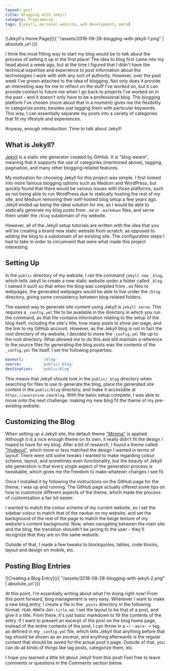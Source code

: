 ```yaml
---
layout: post
title: Blogging with Jekyll
category: Programming
tags: [jekyll, personal website, web development, meta]
---
```


![Jekyll's Home Page]({{ "/assets/2018-08-28-blogging-with-jekyll-1.png" | absolute_url }})

I think the most fitting way to start my blog would be to talk about the process of setting it up in the first place! The idea to blog first came into my head about a week ago, but at the time I figured that I didn't have the technical expertise and experience to post information about the technologies I work with with any sort of authority.<!--more--> However, over the past week I've grown attached to the idea of blogging. Not only does it provide an interesting way for me to reflect on the stuff I've worked on, but it can provide context to future me when I go back to projects I've worked on in the past - and it doesn't only have to be a professional blog. The blogging platform I've chosen (more about that in a moment) gives me the flexibility to categorize posts, besides just tagging them with particular keywords. This way, I can essentially separate my posts into a variety of categories that fit my lifestyle and experiences.

Anyway, enough introduction. Time to talk about Jekyll!

## What is Jekyll?

[Jekyll](https://jekyllrb.com) is a static site generator created by GitHub. It is "blog-aware", meaning that it supports the use of categories (mentioned above), tagging, pagination, and many other blogging-related features.

My motivation for choosing Jekyll for this project was simple. I first looked into more famous blogging options such as Medium and WordPress, but quickly found that there would be various issues with those platforms, such as not being able to run WordPress due to statically hosting the rest of my site, and Medium removing their self-hosted blog setup a few years ago. Jekyll ended up being the ideal solution for me, as I would be able to statically generate my blog posts from `.md` or `.markdown` files, and serve them under the `/blog` subdomain of my website.

However, all of the Jekyll setup tutorials are written with the idea that you will be creating a brand new static website from scratch, as opposed to adding the blog to a subdomain of an existing site. The configuration steps I had to take in order to circumvent that were what made this project interesting.

## Setting Up

In the `public` directory of my website, I ran the command `jekyll new _blog`, which tells Jekyll to create a new static website under a folder called `_blog`. I named it such so that when the blog was compiled from `.md` files to webpages, the generated webpages would be able to live under the `/blog` directory, giving some consistency between blog-related folders.

The easiest way to generate site content using Jekyll is `jekyll serve`. This requires a `_config.yml` file to be available in the directory in which you run the command, as that file contains information relating to the setup of the blog itself, including the site's title, how many posts to show per page, and the link to my GitHub account. However, as the Jekyll blog is not in fact the root directory of my website, I decided to move the `_config.yml` file up to the root directory. What allowed me to do this and still maintain a reference to the source files for generating the blog posts was the contents of the `_config.yml` file itself. I set the following properties:

```yml
baseurl:        '/blog'
source:         'public/_blog'
destination:    'public/blog'
```

This means that Jekyll should look in the `public/_blog` directory when searching for files to use to generate the blog, place the generated site content in the `public/blog` directory, and make it accessible at `https://averyvine.com/blog`. With the basic setup complete, I was able to move onto the next challenge: making my new blog fit the theme of my pre-existing website.

## Customizing the Blog

When setting up a Jekyll site, the default theme ["Minima"](https://jekyll.github.io/minima/) is applied. Although it is a nice enough theme on its own, it really didn't fit the design I hoped to have for my blog. After a bit of research, I found a theme called ["Hydeout"](https://fongandrew.github.io/hydeout/), which more or less matched the design I wanted in terms of layout. There were still some tweaks I wanted to make regarding colour scheme, layout, and sometimes even functionality, but the beauty of Jekyll site generation is that every single aspect of the generation process is tweakable, which gives me the freedom to make whatever changes I see fit.

Once I installed it by following the instructions on the GitHub page for the theme, I was up and running. The GitHub page actually offered some tips on how to customize different aspects of the theme, which made the process of customization a fair bit easier.

I wanted to match the colour scheme of my current website, so I set the sidebar colour to match that of the navbar on my website, and set the background of the rest of the page to match the beige texture of my website's content background. Now, when navigating between the main site and the blog, the transition shouldn't be jarring to the user - they'll recognize that they are on the same website.

Outside of that, I made a few tweaks to blockquotes, tables, code blocks, layout and design on mobile, etc.

## Posting Blog Entries

![Creating a Blog Entry]({{ "/assets/2018-08-28-blogging-with-jekyll-2.png" | absolute_url }})

At this point, I'm essentially writing about what I'm doing right now! From this point forward, blog management is very easy. Whenever I want to make a new blog entry, I create a file in the `_posts` directory in the following format: `YEAR-MONTH-DAY-title.md`. I set the layout to be that of a post, and give it a title. From there, it's just basic markdown to fill the contents of the entry. If I want to present an excerpt of the post on the blog home page, instead of the entire contents of the post, I can throw in a `<!--more-->` tag, as defined in my `_config.yml` file, which tells Jekyll that anything before that tag should be shown as an excerpt, and anything afterwards is the regular content that should be saved for the actual post's page. Outside of that, you can do all kinds of things like tag posts, categorize them, etc.

I hope you learned a little bit about Jekyll from this post! Feel free to leave comments or questions in the Comments section below.
